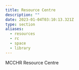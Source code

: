 ```yaml
---
title: Resource Centre
description: ""
date: 2023-01-04T03:10:13.321Z
type: section
aliases:
  - resources
  - rc
  - space
  - library
---
```

M﻿CCHR Resource Centre